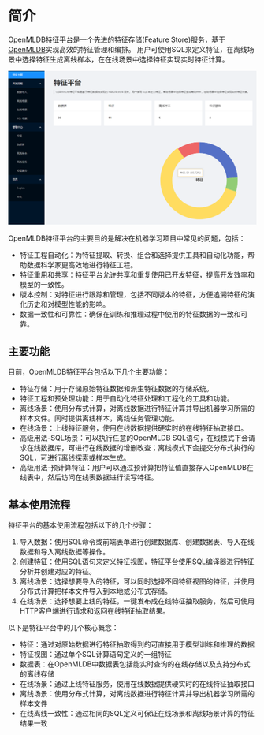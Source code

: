 # 简介

OpenMLDB特征平台是一个先进的特征存储(Feature Store)服务，基于[OpenMLDB](https://github.com/4paradigm/OpenMLDB)实现高效的特征管理和编排。 用户可使用SQL来定义特征，在离线场景中选择特征生成离线样本，在在线场景中选择特征实现实时特征计算。

![fep](../images/fep_screenshot.png)

OpenMLDB特征平台的主要目的是解决在机器学习项目中常见的问题，包括：
- 特征工程自动化：为特征提取、转换、组合和选择提供工具和自动化功能，帮助数据科学家更高效地进行特征工程。
- 特征重用和共享：特征平台允许共享和重复使用已开发特征，提高开发效率和模型的一致性。
- 版本控制：对特征进行跟踪和管理，包括不同版本的特征，方便追溯特征的演化历史和对模型性能的影响。
- 数据一致性和可靠性：确保在训练和推理过程中使用的特征数据的一致和可靠。

## 主要功能
目前，OpenMLDB特征平台包括以下几个主要功能：
- 特征存储：用于存储原始特征数据和派生特征数据的存储系统。
- 特征工程和预处理功能：用于自动化特征处理和工程化的工具和功能。
- 离线场景：使用分布式计算，对离线数据进行特征计算并导出机器学习所需的样本文件。同时提供离线样本，离线任务管理功能。
- 在线场景：上线特征服务，使用在线数据提供硬实时的在线特征抽取接口。
- 高级用法-SQL场景：可以执行任意的OpenMLDB SQL语句，在线模式下会请求在线数据库，可进行在线数据的增删改查；离线模式下会提交分布式执行的 SQL，可进行离线探索或样本生成。
- 高级用法-预计算特征：用户可以通过预计算把特征值直接存入OpenMLDB在线表中，然后访问在线表数据进行读写特征。

## 基本使用流程
特征平台的基本使用流程包括以下的几个步骤：
1. 导入数据：使用SQL命令或前端表单进行创建数据库、创建数据表、导入在线数据和导入离线数据等操作。
2. 创建特征：使用SQL语句来定义特征视图，特征平台使用SQL编译器进行特征分析并创建对应的特征。
3. 离线场景：选择想要导入的特征，可以同时选择不同特征视图的特征，并使用分布式计算把样本文件导入到本地或分布式存储。
3. 在线场景：选择想要上线的特征，一键发布成在线特征抽取服务，然后可使用HTTP客户端进行请求和返回在线特征抽取结果。


以下是特征平台中的几个核心概念：
* 特征：通过对原始数据进行特征抽取得到的可直接用于模型训练和推理的数据
* 特征视图：通过单个SQL计算语句定义的一组特征
* 数据表：在OpenMLDB中数据表包括能实时查询的在线存储以及支持分布式的离线存储
* 在线场景：通过上线特征服务，使用在线数据提供硬实时的在线特征抽取接口
* 离线场景：使用分布式计算，对离线数据进行特征计算并导出机器学习所需的样本文件
* 在线离线一致性：通过相同的SQL定义可保证在线场景和离线场景计算的特征结果一致
